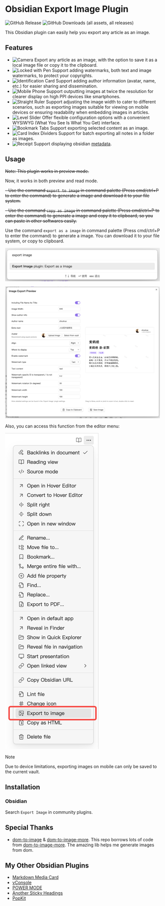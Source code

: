 # Obsidian Export Image Plugin

![GitHub Release](https://img.shields.io/github/v/release/zhouhua/obsidian-export-image?include_prereleases&style=flat) ![GitHub Downloads (all assets, all releases)](https://img.shields.io/github/downloads/zhouhua/obsidian-export-image/total?style=flat)

This Obsidian plugin can easily help you export any article as an image.

## Features

- <img src="https://raw.githubusercontent.com/Tarikul-Islam-Anik/Animated-Fluent-Emojis/master/Emojis/Objects/Camera.png" alt="Camera" width="25" height="25" /> Export any article as an image, with the option to save it as a local image file or copy it to the clipboard.
- <img src="https://raw.githubusercontent.com/Tarikul-Islam-Anik/Animated-Fluent-Emojis/master/Emojis/Objects/Locked%20with%20Pen.png" alt="Locked with Pen" width="25" height="25" /> Support adding watermarks, both text and image watermarks, to protect your copyrights.
- <img src="https://raw.githubusercontent.com/Tarikul-Islam-Anik/Animated-Fluent-Emojis/master/Emojis/Objects/Identification%20Card.png" alt="Identification Card" width="25" height="25" /> Support adding author information (avatar, name, etc.) for easier sharing and dissemination.
- <img src="https://raw.githubusercontent.com/Tarikul-Islam-Anik/Animated-Fluent-Emojis/master/Emojis/Objects/Mobile%20Phone.png" alt="Mobile Phone" width="25" height="25" /> Support outputting images at twice the resolution for clearer display on high PPI devices like smartphones.
- <img src="https://raw.githubusercontent.com/Tarikul-Islam-Anik/Animated-Fluent-Emojis/master/Emojis/Objects/Straight%20Ruler.png" alt="Straight Ruler" width="25" height="25" /> Support adjusting the image width to cater to different scenarios, such as exporting images suitable for viewing on mobile devices or ensuring readability when embedding images in articles.
- <img src="https://raw.githubusercontent.com/Tarikul-Islam-Anik/Animated-Fluent-Emojis/master/Emojis/Objects/Level%20Slider.png" alt="Level Slider" width="25" height="25" /> Offer flexible configuration options with a convenient WYSIWYG (What You See Is What You Get) interface.
- <img src="https://raw.githubusercontent.com/Tarikul-Islam-Anik/Animated-Fluent-Emojis/master/Emojis/Objects/Bookmark%20Tabs.png" alt="Bookmark Tabs" width="25" height="25" /> Support exporting selected content as an image.
- <img src="https://raw.githubusercontent.com/Tarikul-Islam-Anik/Animated-Fluent-Emojis/master/Emojis/Objects/Card%20Index%20Dividers.png" alt="Card Index Dividers" width="25" height="25" /> Support for batch exporting all notes in a folder as images.
- <img src="https://raw.githubusercontent.com/Tarikul-Islam-Anik/Animated-Fluent-Emojis/master/Emojis/Objects/Receipt.png" alt="Receipt" width="25" height="25" /> Support displaying obsidian [metadata](https://help.obsidian.md/Editing+and+formatting/Properties).

## Usage

~~Note: This plugin works in preview mode.~~

Now, it works in both preview and read mode.

~~- Use the command `export to image` in command palette (Press cmd/ctrl+P to enter the command) to generate a image and download it to your file system.~~

~~- Use the command `copy as image` in command palette (Press cmd/ctrl+P to enter the command) to generate a image and copy it to clipboard, so you can paste in other softwares easily.~~

Use the command `export as a image` in command palette (Press cmd/ctrl+P to enter the command) to generate a image. You can download it to your file system, or copy to clipboard.

![](./assets/commad.png)

![](./assets/config.png)

Also, you can access this function from the editor menu:

![](./assets/menu.png)

> [!NOTE]
> Due to device limitations, exporting images on mobile can only be saved to the current vault.

## Installation

### Obsidian

Search `Export Image` in community plugins.

## Special Thanks

- [dom-to-image](https://github.com/tsayen/dom-to-image) & [dom-to-image-more](https://github.com/1904labs/dom-to-image-more). This repo borrows lots of code from [dom-to-image-more](https://github.com/1904labs/dom-to-image-more). The amazing lib helps me generate images from dom.

## My Other Obsidian Plugins

- [Markdown Media Card](https://github.com/zhouhua/obsidian-markdown-media-card)
- [vConsole](https://github.com/zhouhua/obsidian-vconsole)
- [POWER MODE](https://github.com/zhouhua/obsidian-power-mode)
- [Another Sticky Headings](https://github.com/zhouhua/obsidian-sticky-headings)
- [PopKit](https://github.com/zhouhua/obsidian-popkit)
